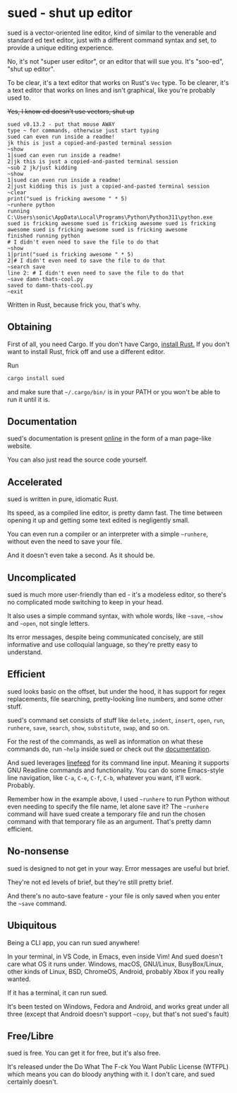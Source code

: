 # sued - shut up editor

sued is a vector-oriented line editor, kind of similar to the venerable and standard ed text editor, just with a different command syntax and set, to provide a unique editing experience.

No, it's not "super user editor", or an editor that will sue you. It's "soo-ed", "shut up editor".

To be clear, it's a text editor that works on Rust's `Vec` type. To be clearer, it's a text editor that works on lines and isn't graphical, like you're probably used to.

~~Yes, I know ed doesn't use vectors, shut up~~

```sued
sued v0.13.2 - put that mouse AWAY
type ~ for commands, otherwise just start typing
sued can even run inside a readme!
jk this is just a copied-and-pasted terminal session
~show
1│sued can even run inside a readme!
2│jk this is just a copied-and-pasted terminal session
~sub 2 jk/just kidding
~show
1│sued can even run inside a readme!
2│just kidding this is just a copied-and-pasted terminal session
~clear
print("sued is fricking awesome " * 5)
~runhere python
running C:\Users\sonic\AppData\Local\Programs\Python\Python311\python.exe
sued is fricking awesome sued is fricking awesome sued is fricking awesome sued is fricking awesome sued is fricking awesome 
finished running python
# I didn't even need to save the file to do that
~show
1│print("sued is fricking awesome " * 5)
2│# I didn't even need to save the file to do that
~search save
line 2: # I didn't even need to save the file to do that
~save damn-thats-cool.py
saved to damn-thats-cool.py
~exit
```

Written in Rust, because frick you, that's why.

## Obtaining

First of all, you need Cargo. If you don't have Cargo, [install Rust.](https://www.rust-lang.org/learn/get-started) If you don't want to install Rust, frick off and use a different editor.

Run

```bash
cargo install sued
```

and make sure that `~/.cargo/bin/` is in your PATH or you won't be able to run it until it is.

## Documentation

sued's documentation is present [online](https://that1m8head.github.io/sued) in the form of a man page-like website.

You can also just read the source code yourself.

## Accelerated

sued is written in pure, idiomatic Rust.

Its speed, as a compiled line editor, is pretty damn fast. The time between opening it up and getting some text edited is negligently small.

You can even run a compiler or an interpreter with a simple `~runhere`, without even the need to save your file.

And it doesn't even take a second. As it should be.

## Uncomplicated

sued is much more user-friendly than ed - it's a modeless editor, so there's no complicated mode switching to keep in your head.

It also uses a simple command syntax, with whole words, like `~save`, `~show` and `~open`, not single letters.

Its error messages, despite being communicated concisely, are still informative and use colloquial language, so they're pretty easy to understand.

## Efficient

sued looks basic on the offset, but under the hood, it has support for regex replacements, file searching, pretty-looking line numbers, and some other stuff.

sued's command set consists of stuff like `delete`, `indent`, `insert`, `open`, `run`, `runhere`, `save`, `search`, `show`, `substitute`, `swap`, and so on.

For the rest of the commands, as well as information on what these commands do, run `~help` inside sued or check out the [documentation](https://aeriavelocity.github.io/sued).

And sued leverages [linefeed](https://github.com/murarth/linefeed) for its command line input. Meaning it supports GNU Readline commands and functionality. You can do some Emacs-style line navigation, like `C-a`, `C-e`, `C-f`, `C-b`, whatever you want, it'll work. Probably.

Remember how in the example above, I used `~runhere` to run Python without even needing to specify the file name, let alone save it? The `~runhere` command will have sued create a temporary file and run the chosen command with that temporary file as an argument. That's pretty damn efficient.

## No-nonsense

sued is designed to not get in your way. Error messages are useful but brief.

They're not ed levels of brief, but they're still pretty brief.

And there's no auto-save feature - your file is only saved when you enter the `~save` command.

## Ubiquitous

Being a CLI app, you can run sued anywhere!

In your terminal, in VS Code, in Emacs, even inside Vim! And sued doesn't care what OS it runs under. Windows, macOS, GNU/Linux, BusyBox/Linux, other kinds of Linux, BSD, ChromeOS, Android, probably Xbox if you really wanted.

If it has a terminal, it can run sued.

It's been tested on Windows, Fedora and Android, and works great under all three (except that Android doesn't support `~copy`, but that's not sued's fault)

## Free/Libre

sued is free. You can get it for free, but it's also free.

It's released under the Do What The F-ck You Want Public License (WTFPL) which means you can do bloody anything with it. I don't care, and sued certainly doesn't.
